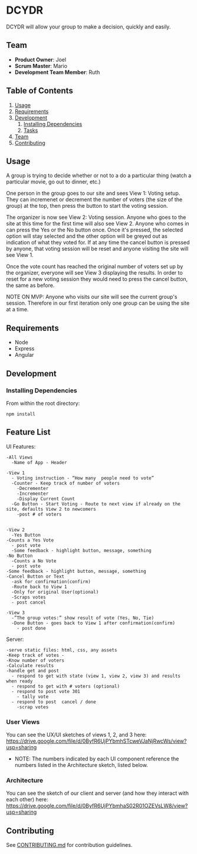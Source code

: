 # DCYDR

DCYDR will allow your group to make a decision, quickly and easily.

## Team

  - __Product Owner__: Joel
  - __Scrum Master__: Mario
  - __Development Team Member__: Ruth

## Table of Contents

1. [Usage](#Usage)
1. [Requirements](#requirements)
1. [Development](#development)
    1. [Installing Dependencies](#installing-dependencies)
    1. [Tasks](#tasks)
1. [Team](#team)
1. [Contributing](#contributing)

## Usage

A group is trying to decide whether or not to a do a particular thing (watch a particular movie, go out to dinner, etc.)

One person in the group goes to our site and sees View 1: Voting setup. They can incremenet or decrement the number of voters (the size of the group) at the top, then press the button to start the voting session.

The organizer is now see View 2: Voting session. Anyone who goes to the site at this time for the first time will also see View 2. Anyone who comes in can press the Yes or the No button once. Once it's pressed, the selected option will stay selected and the other option will be greyed out as indication of what they voted for. If at any time the cancel button is pressed by anyone, that voting session will be reset and anyone visiting the site will see View 1.

Once the vote count has reached the original number of voters set up by the organizer, everyone will see View 3 displaying the results. In order to reset for a new voting session they would need to press the cancel button, the same as before.

NOTE ON MVP: Anyone who visits our site will see the current group's session.  Therefore in our first iteration only one group can be using the site at a time.

## Requirements

- Node
- Express
- Angular

## Development

### Installing Dependencies

From within the root directory:

```
npm install
```


## Feature List

  UI Features:

    -All Views
      -Name of App - Header

    -View 1
      - Voting instruction - “How many  people need to vote”
      -Counter - Keep track of number of voters
        -Decrementer
        -Incrementer
        -Display Current Count
      -Go Button - Start Voting - Route to next view if already on the site, defaults View 2 to newcomers
        -post # of voters


    -View 2
      -Yes Button 
    -Counts a Yes Vote
      - post vote
      -Some feedback - highlight button, message, something
    -No Button
      -Counts a No Vote
      - post vote
    -Some feedback - highlight button, message, something
    -Cancel Button or Text
      -ask for confirmation(confirm)
      -Route back to View 1
      -Only for original User(optional)
      -Scraps votes
      - post cancel

    -View 3
      -”The group votes:” show result of vote (Yes, No, Tie)
      -Done Button - goes back to View 1 after confirmation(confirm)
        - post done

  Server:
  
    -serve static files: html, css, any assets
    -Keep track of votes - 
    -Know number of voters
    -Calculate results
    -handle get and post
      - respond to get with state (view 1, view 2, view 3) and results when ready
      - respond to get with # voters (optional)
      - respond to post vote 301
        - tally vote
      - respond to post  cancel / done
        -scrap votes


### User Views

You can see the UX/UI sketches of views 1, 2, and 3 here:
https://drive.google.com/file/d/0ByfR6UjPYbmhSTcweVJaNjRwcWs/view?usp=sharing

- NOTE: The numbers indicated by each UI component reference the numbers listed in the Architecture sketch, listed below.


### Architecture

You can see the sketch of our client and server (and how they interact with each other) here:
https://drive.google.com/file/d/0ByfR6UjPYbmhaS02R01OZEVsLW8/view?usp=sharing


## Contributing

See [CONTRIBUTING.md](_CONTRIBUTING.md) for contribution guidelines.